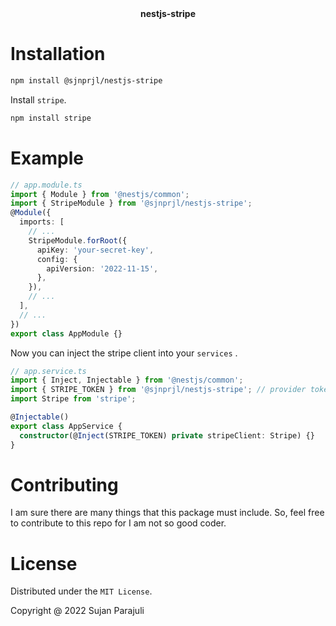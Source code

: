 <center><b>nestjs-stripe</b></center>

# Installation

```sh
npm install @sjnprjl/nestjs-stripe
```

Install `stripe`.

```sh
npm install stripe
```

# Example

```ts
// app.module.ts
import { Module } from '@nestjs/common';
import { StripeModule } from '@sjnprjl/nestjs-stripe';
@Module({
  imports: [
    // ...
    StripeModule.forRoot({
      apiKey: 'your-secret-key',
      config: {
        apiVersion: '2022-11-15',
      },
    }),
    // ...
  ],
  // ...
})
export class AppModule {}
```

Now you can inject the stripe client into your `services` .

```ts
// app.service.ts
import { Inject, Injectable } from '@nestjs/common';
import { STRIPE_TOKEN } from '@sjnprjl/nestjs-stripe'; // provider token
import Stripe from 'stripe';

@Injectable()
export class AppService {
  constructor(@Inject(STRIPE_TOKEN) private stripeClient: Stripe) {}
}
```

# Contributing

I am sure there are many things that this package must include. So, feel free to contribute to this repo for I am not so good coder.

# License

Distributed under the `MIT License`.

Copyright @ 2022 Sujan Parajuli
